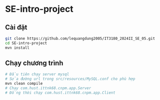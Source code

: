 # SE-intro-project

## Cài đặt
```bash
git clone https://github.com/lequangdung2005/IT3180_2024II_SE_05.git
cd SE-intro-project
mvn install
```

## Chạy chương trình
```bash
# Đầu tiên chạy server mysql
# Sửa đường url trong src/resources/MySQL.conf cho phù hợp
mvn clean compile
# Chạy com.hust.ittnk68.cnpm.app.Server
# Đồng thời chạy com.hust.ittnk68.cnpm.app.Client
```
